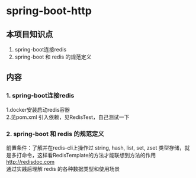 # spring-boot-http

## 本项目知识点
1. spring-boot连接redis  
2. spring-boot 和 redis 的规范定义  


## 内容
### 1. spring-boot连接redis  
1.docker安装启动redis容器  
2.见pom.xml 引入依赖，见RedisTest，自己测试一下  


### 2. spring-boot 和 redis 的规范定义  
前置条件：了解并在redis-cli上操作过 string, hash, list, set, zset 类型存储，就是多打命令，这样看RedisTemplate的方法才能联想到方法的作用  
http://redisdoc.com    
通过实践后理解 redis 的各种数据类型和使用场景  






